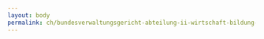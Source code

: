 ```yaml
---
layout: body
permalink: ch/bundesverwaltungsgericht-abteilung-ii-wirtschaft-bildung-und-wettbewerb-abteilungskanzlei/
---
```


